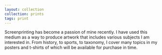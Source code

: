 ```yaml
---
layout: collection
collection: prints
tags: print
---
```


Screenprinting has become a passion of mine recently. I have used this medium as a way to produce artwork that includes various subjects I am interested in. From history, to sports, to taxonomy, I cover many topics in my posters and t-shirts of which will be available for purchase in time.
